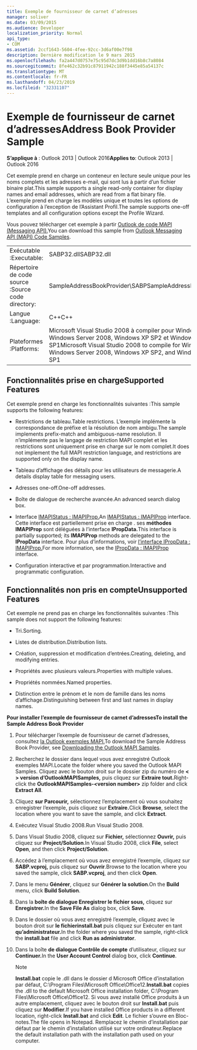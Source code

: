 ```yaml
---
title: Exemple de fournisseur de carnet d’adresses
manager: soliver
ms.date: 03/09/2015
ms.audience: Developer
localization_priority: Normal
api_type:
- COM
ms.assetid: 2ccf1643-5604-4fee-92cc-3d6af00e7f98
description: Dernière modification le 9 mars 2015
ms.openlocfilehash: fa2a447d0757e75c95d7dc3d9b1dd16b8c7a8084
ms.sourcegitcommit: 8fe462c32b91c87911942c188f3445e85a54137c
ms.translationtype: MT
ms.contentlocale: fr-FR
ms.lasthandoff: 04/23/2019
ms.locfileid: "32331107"
---
```

# <a name="address-book-provider-sample"></a><span data-ttu-id="fca0f-103">Exemple de fournisseur de carnet d’adresses</span><span class="sxs-lookup"><span data-stu-id="fca0f-103">Address Book Provider Sample</span></span>

  
  
<span data-ttu-id="fca0f-104">**S’applique à** : Outlook 2013 | Outlook 2016</span><span class="sxs-lookup"><span data-stu-id="fca0f-104">**Applies to**: Outlook 2013 | Outlook 2016</span></span> 
  
<span data-ttu-id="fca0f-105">Cet exemple prend en charge un conteneur en lecture seule unique pour les noms complets et les adresses e-mail, qui sont lus à partir d’un fichier binaire plat.</span><span class="sxs-lookup"><span data-stu-id="fca0f-105">This sample supports a single read-only container for display names and email addresses, which are read from a flat binary file.</span></span> <span data-ttu-id="fca0f-106">L’exemple prend en charge les modèles unique et toutes les options de configuration à l’exception de l’Assistant Profil.</span><span class="sxs-lookup"><span data-stu-id="fca0f-106">The sample supports one-off templates and all configuration options except the Profile Wizard.</span></span>
  
<span data-ttu-id="fca0f-107">Vous pouvez télécharger cet exemple à partir [Outlook de code MAPI (Messaging API).](https://go.microsoft.com/fwlink/?LinkId=129740
)</span><span class="sxs-lookup"><span data-stu-id="fca0f-107">You can download this sample from [Outlook Messaging API (MAPI) Code Samples](https://go.microsoft.com/fwlink/?LinkId=129740
).</span></span>
  
|||
|:-----|:-----|
|<span data-ttu-id="fca0f-108">Exécutable :</span><span class="sxs-lookup"><span data-stu-id="fca0f-108">Executable:</span></span>  <br/> |<span data-ttu-id="fca0f-109">SABP32.dll</span><span class="sxs-lookup"><span data-stu-id="fca0f-109">SABP32.dll</span></span>  <br/> |
| <span data-ttu-id="fca0f-110">Répertoire de code source :</span><span class="sxs-lookup"><span data-stu-id="fca0f-110">Source code directory:</span></span>  <br/> |<span data-ttu-id="fca0f-111">SampleAddressBookProvider\SABP</span><span class="sxs-lookup"><span data-stu-id="fca0f-111">SampleAddressBookProvider\SABP</span></span>  <br/> |
|<span data-ttu-id="fca0f-112">Langue :</span><span class="sxs-lookup"><span data-stu-id="fca0f-112">Language:</span></span>  <br/> |<span data-ttu-id="fca0f-113">C++</span><span class="sxs-lookup"><span data-stu-id="fca0f-113">C++</span></span>  <br/> |
|<span data-ttu-id="fca0f-114">Plateformes :</span><span class="sxs-lookup"><span data-stu-id="fca0f-114">Platforms:</span></span>  <br/> |<span data-ttu-id="fca0f-115">Microsoft Visual Studio 2008 à compiler pour Windows Vista, Windows Server 2008, Windows XP SP2 et Windows Server 2003 SP1</span><span class="sxs-lookup"><span data-stu-id="fca0f-115">Microsoft Visual Studio 2008 to compile for Windows Vista, Windows Server 2008, Windows XP SP2, and Windows Server 2003 SP1</span></span>  <br/> |
   
## <a name="supported-features"></a><span data-ttu-id="fca0f-116">Fonctionnalités prise en charge</span><span class="sxs-lookup"><span data-stu-id="fca0f-116">Supported Features</span></span>

<span data-ttu-id="fca0f-117">Cet exemple prend en charge les fonctionnalités suivantes :</span><span class="sxs-lookup"><span data-stu-id="fca0f-117">This sample supports the following features:</span></span>
  
- <span data-ttu-id="fca0f-118">Restrictions de tableau.</span><span class="sxs-lookup"><span data-stu-id="fca0f-118">Table restrictions.</span></span> <span data-ttu-id="fca0f-119">L’exemple implémente la correspondance de préfixe et la résolution de nom ambigu.</span><span class="sxs-lookup"><span data-stu-id="fca0f-119">The sample implements prefix-match and ambiguous-name resolution.</span></span> <span data-ttu-id="fca0f-120">Il n’implémente pas le langage de restriction MAPI complet et les restrictions sont uniquement prise en charge sur le nom complet.</span><span class="sxs-lookup"><span data-stu-id="fca0f-120">It does not implement the full MAPI restriction language, and restrictions are supported only on the display name.</span></span>
    
- <span data-ttu-id="fca0f-121">Tableau d’affichage des détails pour les utilisateurs de messagerie.</span><span class="sxs-lookup"><span data-stu-id="fca0f-121">A details display table for messaging users.</span></span> 
    
- <span data-ttu-id="fca0f-122">Adresses one-off.</span><span class="sxs-lookup"><span data-stu-id="fca0f-122">One-off addresses.</span></span>
    
- <span data-ttu-id="fca0f-123">Boîte de dialogue de recherche avancée.</span><span class="sxs-lookup"><span data-stu-id="fca0f-123">An advanced search dialog box.</span></span>
    
- <span data-ttu-id="fca0f-124">Interface [IMAPIStatus : IMAPIProp.](imapistatusimapiprop.md)</span><span class="sxs-lookup"><span data-stu-id="fca0f-124">An [IMAPIStatus : IMAPIProp](imapistatusimapiprop.md) interface.</span></span> <span data-ttu-id="fca0f-125">Cette interface est partiellement prise en charge . ses **méthodes IMAPIProp** sont déléguées à l’interface **IPropData.**</span><span class="sxs-lookup"><span data-stu-id="fca0f-125">This interface is partially supported; its **IMAPIProp** methods are delegated to the **IPropData** interface.</span></span> <span data-ttu-id="fca0f-126">Pour plus d’informations, voir [l’interface IPropData : IMAPIProp.](ipropdataimapiprop.md)</span><span class="sxs-lookup"><span data-stu-id="fca0f-126">For more information, see the [IPropData : IMAPIProp](ipropdataimapiprop.md) interface.</span></span> 
    
- <span data-ttu-id="fca0f-127">Configuration interactive et par programmation.</span><span class="sxs-lookup"><span data-stu-id="fca0f-127">Interactive and programmatic configuration.</span></span>
    
## <a name="unsupported-features"></a><span data-ttu-id="fca0f-128">Fonctionnalités non pris en compte</span><span class="sxs-lookup"><span data-stu-id="fca0f-128">Unsupported Features</span></span>

<span data-ttu-id="fca0f-129">Cet exemple ne prend pas en charge les fonctionnalités suivantes :</span><span class="sxs-lookup"><span data-stu-id="fca0f-129">This sample does not support the following features:</span></span>
  
- <span data-ttu-id="fca0f-130">Tri.</span><span class="sxs-lookup"><span data-stu-id="fca0f-130">Sorting.</span></span>
    
- <span data-ttu-id="fca0f-131">Listes de distribution.</span><span class="sxs-lookup"><span data-stu-id="fca0f-131">Distribution lists.</span></span>
    
- <span data-ttu-id="fca0f-132">Création, suppression et modification d’entrées.</span><span class="sxs-lookup"><span data-stu-id="fca0f-132">Creating, deleting, and modifying entries.</span></span>
    
- <span data-ttu-id="fca0f-133">Propriétés avec plusieurs valeurs.</span><span class="sxs-lookup"><span data-stu-id="fca0f-133">Properties with multiple values.</span></span>
    
- <span data-ttu-id="fca0f-134">Propriétés nommées.</span><span class="sxs-lookup"><span data-stu-id="fca0f-134">Named properties.</span></span>
    
- <span data-ttu-id="fca0f-135">Distinction entre le prénom et le nom de famille dans les noms d’affichage.</span><span class="sxs-lookup"><span data-stu-id="fca0f-135">Distinguishing between first and last names in display names.</span></span>
    
 <span data-ttu-id="fca0f-136">**Pour installer l’exemple de fournisseur de carnet d’adresses**</span><span class="sxs-lookup"><span data-stu-id="fca0f-136">**To install the Sample Address Book Provider**</span></span>
  
1. <span data-ttu-id="fca0f-137">Pour télécharger l’exemple de fournisseur de carnet d’adresses, consultez [la Outlook exemples MAPI.](downloading-the-outlook-mapi-samples.md)</span><span class="sxs-lookup"><span data-stu-id="fca0f-137">To download the Sample Address Book Provider, see [Downloading the Outlook MAPI Samples](downloading-the-outlook-mapi-samples.md).</span></span>
    
2. <span data-ttu-id="fca0f-138">Recherchez le dossier dans lequel vous avez enregistré Outlook exemples MAPI.</span><span class="sxs-lookup"><span data-stu-id="fca0f-138">Locate the folder where you saved the Outlook MAPI Samples.</span></span> <span data-ttu-id="fca0f-139">Cliquez avec le bouton droit sur le dossier zip du numéro de **\< \> version d’OutlookMAPISamples,** puis cliquez sur **Extraire tout.**</span><span class="sxs-lookup"><span data-stu-id="fca0f-139">Right-click the **OutlookMAPISamples-\<version number\>** zip folder and click **Extract All**.</span></span>
    
3. <span data-ttu-id="fca0f-140">Cliquez **sur Parcourir,** sélectionnez l’emplacement où vous souhaitez enregistrer l’exemple, puis cliquez sur **Extraire.**</span><span class="sxs-lookup"><span data-stu-id="fca0f-140">Click **Browse**, select the location where you want to save the sample, and click **Extract**.</span></span>
    
4. <span data-ttu-id="fca0f-141">Exécutez Visual Studio 2008.</span><span class="sxs-lookup"><span data-stu-id="fca0f-141">Run Visual Studio 2008.</span></span>
    
5. <span data-ttu-id="fca0f-142">Dans Visual Studio 2008, cliquez sur **Fichier,** sélectionnez **Ouvrir,** puis cliquez sur **Project/Solution**.</span><span class="sxs-lookup"><span data-stu-id="fca0f-142">In Visual Studio 2008, click **File**, select **Open**, and then click **Project/Solution**.</span></span>
    
6. <span data-ttu-id="fca0f-143">Accédez à l’emplacement où vous avez enregistré l’exemple, cliquez sur **SABP.vcproj,** puis cliquez sur **Ouvrir**.</span><span class="sxs-lookup"><span data-stu-id="fca0f-143">Browse to the location where you saved the sample, click **SABP.vcproj**, and then click **Open**.</span></span>
    
7. <span data-ttu-id="fca0f-144">Dans le menu **Générer**, cliquez sur **Générer la solution**.</span><span class="sxs-lookup"><span data-stu-id="fca0f-144">On the **Build** menu, click **Build Solution**.</span></span>
    
8. <span data-ttu-id="fca0f-145">Dans la **boîte de dialogue Enregistrer le fichier sous,** cliquez sur **Enregistrer.**</span><span class="sxs-lookup"><span data-stu-id="fca0f-145">In the **Save File As** dialog box, click **Save**.</span></span>
    
9. <span data-ttu-id="fca0f-146">Dans le dossier où vous avez enregistré l’exemple, cliquez avec le bouton droit sur **le fichierinstall.bat** puis cliquez sur Exécuter en tant **qu’administrateur.**</span><span class="sxs-lookup"><span data-stu-id="fca0f-146">In the folder where you saved the sample, right-click the **install.bat** file and click **Run as administrator**.</span></span>
    
10. <span data-ttu-id="fca0f-147">Dans la boîte **de dialogue Contrôle de compte** d’utilisateur, cliquez sur **Continuer.**</span><span class="sxs-lookup"><span data-stu-id="fca0f-147">In the **User Account Control** dialog box, click **Continue**.</span></span>
    
    > [!NOTE]
    > <span data-ttu-id="fca0f-148">**Install.bat** copie le .dll dans le dossier d Microsoft Office d’installation par défaut, C:\Program Files\Microsoft Office\Office12\.</span><span class="sxs-lookup"><span data-stu-id="fca0f-148">**Install.bat** copies the .dll to the default Microsoft Office installation folder, C:\Program Files\Microsoft Office\Office12\.</span></span> <span data-ttu-id="fca0f-149">Si vous avez installé Office produits à un autre emplacement, cliquez avec le bouton droit sur **Install.bat** puis cliquez sur **Modifier**.</span><span class="sxs-lookup"><span data-stu-id="fca0f-149">If you have installed Office products in a different location, right-click **Install.bat** and click **Edit**.</span></span> <span data-ttu-id="fca0f-150">Le fichier s’ouvre en Bloc-notes.</span><span class="sxs-lookup"><span data-stu-id="fca0f-150">The file opens in Notepad.</span></span> <span data-ttu-id="fca0f-151">Remplacez le chemin d’installation par défaut par le chemin d’installation utilisé sur votre ordinateur.</span><span class="sxs-lookup"><span data-stu-id="fca0f-151">Replace the default installation path with the installation path used on your computer.</span></span> 
  

